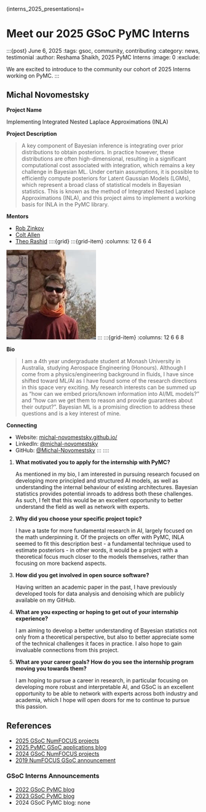 (interns_2025_presentations)=
# Meet our 2025 GSoC PyMC Interns

:::{post} June 6, 2025
:tags: gsoc, community, contributing
:category: news, testimonial
:author: Reshama Shaikh, 2025 PyMC Interns
:image: 0
:exclude:

We are excited to introduce to the community our cohort of 2025 Interns working on PyMC.
:::


## Michal Novomestsky

**Project Name**

Implementing Integrated Nested Laplace Approximations (INLA)

**Project Description**

>A key component of Bayesian inference is integrating over prior distributions to obtain posteriors. In practice however, these distributions are often high-dimensional, resulting in a significant computational cost associated with integration, which remains a key challenge in Bayesian ML. Under certain assumptions, it is possible to efficiently compute posteriors for Latent Gaussian Models (LGMs), which represent a broad class of statistical models in Bayesian statistics. This is known as the method of Integrated Nested Laplace Approximations (INLA), and this project aims to implement a working basis for INLA in the PyMC library.

**Mentors**
- [Rob Zinkov](https://github.com/zaxtax)
- [Colt Allen](https://github.com/ColtAllen)
- [Theo Rashid](https://github.com/theorashid)
::::{grid}
:::{grid-item}
:columns: 12 6 6 4

![photo of Michael Novomestsky](../_static/gsoc_2025/michal-v2.png)
:::
:::{grid-item}
:columns: 12 6 6 8

**Bio**
>I am a 4th year undergraduate student at Monash University in Australia, studying Aerospace Engineering (Honours). Although I come from a physics/engineering background in fluids, I have since shifted toward ML/AI as I have found some of the research directions in this space very exciting. My research interests can be summed up as “how can we embed priors/known information into AI/ML models?” and “how can we get them to reason and provide guarantees about their output?”. Bayesian ML is a promising direction to address these questions and is a key interest of mine.

**Connecting**
- Website: [michal-novomestsky.github.io/](https://michal-novomestsky.github.io/)
- LinkedIn: [@michal-novomestsky](https://linkedin.com/in/michal-novomestsky)
- GitHub: [@Michal-Novomestsky](https://github.com/Michal-Novomestsky)
:::
::::


1. __What motivated you to apply for the internship with PyMC?__ 
  
     As mentioned in my bio, I am interested in pursuing research focused on developing more principled and structured AI models, as well as understanding the internal behaviour of existing architectures. Bayesian statistics provides potential inroads to address both these challenges. As such, I felt that this would be an excellent opportunity to better understand the field as well as network with experts.

1. __Why did you choose your specific project topic?__

     I have a taste for more fundamental research in AI, largely focused on the math underpinning it. Of the projects on offer with PyMC, INLA seemed to fit this description best - a fundamental technique used to estimate posteriors - in other words, it would be a project with a theoretical focus much closer to the models themselves, rather than focusing on more backend aspects.

1. __How did you get involved in open source software?__

     Having written an academic paper in the past, I have previously developed tools for data analysis and denoising which are publicly available on my GitHub.

1. __What are you expecting or hoping to get out of your internship experience?__

     I am aiming to develop a better understanding of Bayesian statistics not only from a theoretical perspective, but also to better appreciate some of the technical challenges it faces in practice. I also hope to gain invaluable connections from this project.

1.  __What are your career goals? How do you see the internship program moving you towards them?__

     I am hoping to pursue a career in research, in particular focusing on developing more robust and interpretable AI, and GSoC is an excellent opportunity to be able to network with experts across both industry and academia, which I hope will open doors for me to continue to pursue this passion.




## References

- [2025 GSoC NumFOCUS projects](https://summerofcode.withgoogle.com/programs/2025/organizations/numfocus)
- [2025 PyMC GSoC applications blog](https://www.pymc.io/blog/blog_gsoc_2025_announcement.html)
- [2024 GSoC NumFOCUS projects](https://summerofcode.withgoogle.com/programs/2024/organizations/numfocus)
- [2019 NumFOCUS GSoC announcement](https://numfocus.org/blog/meet-our-2019-gsoc-students-part-2)

### GSoC Interns Announcements
- [2022 GSoC PyMC blog](https://www.pymc.io/blog/blog_gsoc_2022.html)
- [2023 GSoC PyMC blog](https://www.pymc.io/blog/blog_gsoc_2023.html)
- 2024 GSoC PyMC blog: none

